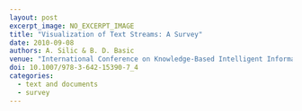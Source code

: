 ```yaml
---
layout: post
excerpt_image: NO_EXCERPT_IMAGE
title: "Visualization of Text Streams: A Survey"
date: 2010-09-08
authors: A. Silic & B. D. Basic
venue: "International Conference on Knowledge-Based Intelligent Information & Engineering Systems"
doi: 10.1007/978-3-642-15390-7_4
categories:
  - text and documents
  - survey
---
```


